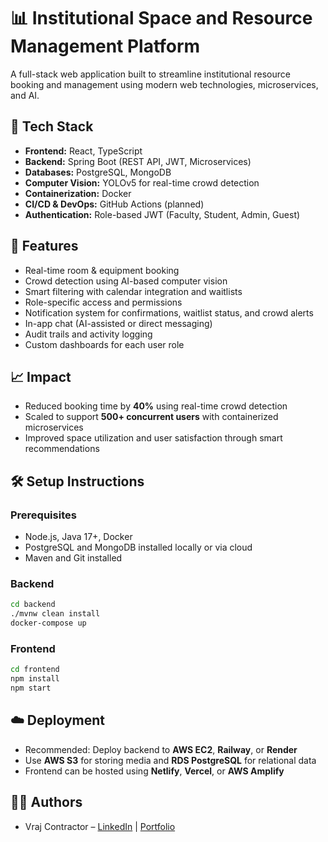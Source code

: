 # 📊 Institutional Space and Resource Management Platform

A full-stack web application built to streamline institutional resource booking and management using modern web technologies, microservices, and AI.

## 🔧 Tech Stack

- **Frontend:** React, TypeScript
- **Backend:** Spring Boot (REST API, JWT, Microservices)
- **Databases:** PostgreSQL, MongoDB
- **Computer Vision:** YOLOv5 for real-time crowd detection
- **Containerization:** Docker
- **CI/CD & DevOps:** GitHub Actions (planned)
- **Authentication:** Role-based JWT (Faculty, Student, Admin, Guest)

## 🚀 Features

- Real-time room & equipment booking
- Crowd detection using AI-based computer vision
- Smart filtering with calendar integration and waitlists
- Role-specific access and permissions
- Notification system for confirmations, waitlist status, and crowd alerts
- In-app chat (AI-assisted or direct messaging)
- Audit trails and activity logging
- Custom dashboards for each user role

## 📈 Impact

- Reduced booking time by **40%** using real-time crowd detection
- Scaled to support **500+ concurrent users** with containerized microservices
- Improved space utilization and user satisfaction through smart recommendations

## 🛠️ Setup Instructions

### Prerequisites

- Node.js, Java 17+, Docker
- PostgreSQL and MongoDB installed locally or via cloud
- Maven and Git installed

### Backend

```bash
cd backend
./mvnw clean install
docker-compose up
```

### Frontend

```bash
cd frontend
npm install
npm start
```

## ☁️ Deployment

- Recommended: Deploy backend to **AWS EC2**, **Railway**, or **Render**
- Use **AWS S3** for storing media and **RDS PostgreSQL** for relational data
- Frontend can be hosted using **Netlify**, **Vercel**, or **AWS Amplify**

## 👨‍💻 Authors

- Vraj Contractor – [LinkedIn](http://www.linkedin.com/in/vraj20) | [Portfolio](https://vraj-x2.github.io/Portfolio)
